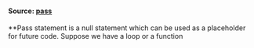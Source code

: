 #### Source: [pass](https://www.programiz.com/python-programming/pass-statement)

**Pass statement is a null statement which can be used as a placeholder for future code. 
Suppose we have a loop or a function 